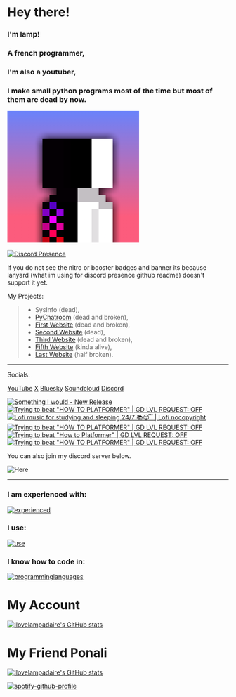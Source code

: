 # Hey there!

### I'm lamp!

### A french programmer,

### I'm also a youtuber,

### I make small python programs most of the time but most of them are dead by now.

[![Lamp's PFP](pfp.png)](https://linktr.ee/ilovelampadaireyt)

[![Discord Presence](https://lanyard.cnrad.dev/api/1056952213056004118)](https://discord.com/users/1056952213056004118)

If you do not see the nitro or booster badges and banner its because lanyard (what im using for discord presence github readme) doesn't support it yet.

My Projects:

> - SysInfo (dead),
> - [PyChatroom](https://github.com/ilovelampadaire/PY-Chatroom) (dead and broken),
> - [First Website](https://ilovelampadaire.com) (dead and broken),
> - [Second Website](https://lampsprojects.net) (dead),
> - [Third Website](https://lampsss.online) (dead and broken),
> - [Fifth Website](https://lamps-dev.dev) (kinda alive),
> - [Last Website](https://lamps.lol) (half broken).

___
Socials:

[YouTube](https://youtube.com/@ilovelampadaire)
[X](https://x.com/lampytofficial)
[Bluesky](https://bsky.app/profile/ilovelampadaire.bsky.social)
[Soundcloud](https://soundcloud.com/ilove-lampadaire)
[Discord](<https://discord.com/users/1056952213056004118>)

<!-- BEGIN YOUTUBE-CARDS -->
[![Something I would - New Release](https://ytcards.demolab.com/?id=V06AnuN9nH8&title=Something+I+would+-+New+Release&lang=en&timestamp=1740686647&background_color=%230d1117&title_color=%23ffffff&stats_color=%23dedede&max_title_lines=1&width=250&border_radius=5 "Something I would - New Release")](https://www.youtube.com/watch?v=V06AnuN9nH8)
[![Trying to beat "HOW TO PLATFORMER" | GD LVL REQUEST: OFF](https://ytcards.demolab.com/?id=FjGRux2NT-0&title=Trying+to+beat+%22HOW+TO+PLATFORMER%22+%7C+GD+LVL+REQUEST%3A+OFF&lang=en&timestamp=1740264551&background_color=%230d1117&title_color=%23ffffff&stats_color=%23dedede&max_title_lines=1&width=250&border_radius=5 "Trying to beat \"HOW TO PLATFORMER\" | GD LVL REQUEST: OFF")](https://www.youtube.com/watch?v=FjGRux2NT-0)
[![Lofi music for studying and sleeping 24/7 📚😴 | Lofi nocopyright](https://ytcards.demolab.com/?id=U03kQZTql-Q&title=Lofi+music+for+studying+and+sleeping+24%2F7+%F0%9F%93%9A%F0%9F%98%B4+%7C+Lofi+nocopyright&lang=en&timestamp=1740162260&background_color=%230d1117&title_color=%23ffffff&stats_color=%23dedede&max_title_lines=1&width=250&border_radius=5 "Lofi music for studying and sleeping 24/7 📚😴 | Lofi nocopyright")](https://www.youtube.com/watch?v=U03kQZTql-Q)
[![Trying to beat "HOW TO PLATFORMER" | GD LVL REQUEST: OFF](https://ytcards.demolab.com/?id=6UHW-aTLslM&title=Trying+to+beat+%22HOW+TO+PLATFORMER%22+%7C+GD+LVL+REQUEST%3A+OFF&lang=en&timestamp=1740159509&background_color=%230d1117&title_color=%23ffffff&stats_color=%23dedede&max_title_lines=1&width=250&border_radius=5 "Trying to beat \"HOW TO PLATFORMER\" | GD LVL REQUEST: OFF")](https://www.youtube.com/watch?v=6UHW-aTLslM)
[![Trying to beat "How to Platformer" | GD LVL REQUEST: OFF](https://ytcards.demolab.com/?id=MS7BbrBBrt0&title=Trying+to+beat+%22How+to+Platformer%22+%7C+GD+LVL+REQUEST%3A+OFF&lang=en&timestamp=1739998720&background_color=%230d1117&title_color=%23ffffff&stats_color=%23dedede&max_title_lines=1&width=250&border_radius=5 "Trying to beat \"How to Platformer\" | GD LVL REQUEST: OFF")](https://www.youtube.com/watch?v=MS7BbrBBrt0)
[![Trying to beat "HOW TO PLATFORMER" | GD LVL REQUEST: OFF](https://ytcards.demolab.com/?id=xtfYF0djm94&title=Trying+to+beat+%22HOW+TO+PLATFORMER%22+%7C+GD+LVL+REQUEST%3A+OFF&lang=en&timestamp=1739998422&background_color=%230d1117&title_color=%23ffffff&stats_color=%23dedede&max_title_lines=1&width=250&border_radius=5 "Trying to beat \"HOW TO PLATFORMER\" | GD LVL REQUEST: OFF")](https://www.youtube.com/watch?v=xtfYF0djm94)
<!-- END YOUTUBE-CARDS -->


You can also join my discord server below.


![Here](https://invidget.switchblade.xyz/uZCPaa3Gxd)

___
### I am experienced with:

[![experienced](https://skillicons.dev/icons?i=github,gitlab,vercel,vscode,git,godot,raspberrypi,netlify,obsidian,qt,webstorm)](https://skillicons.dev)

### I use:

[![use](https://skillicons.dev/icons?i=ubuntu,windows,arch,mint)](https://skillicons.dev)

### I know how to code in:

[![programminglanguages](https://skillicons.dev/icons?i=html,css,js,svelte,python,cs,java,lua)](https://skillicons.dev)

# My Account
[![Ilovelampadaire's GitHub stats](https://github-readme-stats.vercel.app/api?username=lamps-dev)](https://github.com/anuraghazra/github-readme-stats)

# My Friend Ponali
[![Ilovelampadaire's GitHub stats](https://github-readme-stats.vercel.app/api?username=ponali)](https://github.com/anuraghazra/github-readme-stats)

[![spotify-github-profile](https://spotify-github-profile.kittinanx.com/api/view?uid=krz9x0njioc623yyhe4xmxcya&cover_image=true&theme=default&show_offline=false&background_color=121212&interchange=false&bar_color_cover=true)](https://spotify-github-profile.kittinanx.com/api/view?uid=krz9x0njioc623yyhe4xmxcya&redirect=true)
